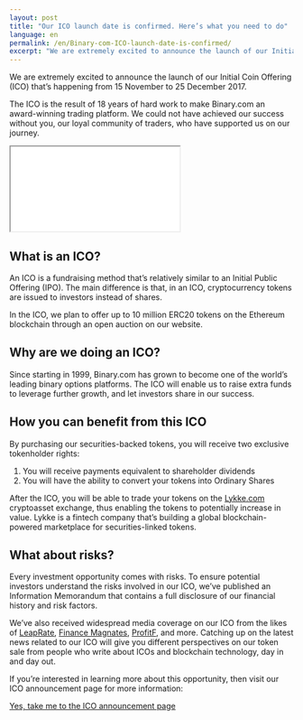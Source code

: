 ```yaml
---
layout: post
title: "Our ICO launch date is confirmed. Here’s what you need to do"
language: en
permalink: /en/Binary-com-ICO-launch-date-is-confirmed/
excerpt: "We are extremely excited to announce the launch of our Initial Coin Offering (ICO) that’s happening from 15 November to 25 December 2017. The ICO is the result of 18 years of hard work to make Binary.com an award-winning trading platform..."
---
```

We are extremely excited to announce the launch of our Initial Coin Offering (ICO) that’s happening from 15 November to 25 December 2017.

The ICO is the result of 18 years of hard work to make Binary.com an award-winning trading platform. We could not have achieved our success without you, our loyal community of traders, who have supported us on our journey.

<div class="video-container">
	<iframe src="//www.youtube.com/embed/rfZdTWFNiJU" allowfullscreen></iframe>
</div>


## What is an ICO?

An ICO is a fundraising method that’s relatively similar to an Initial Public Offering (IPO). The main difference is that, in an ICO, cryptocurrency tokens are issued to investors instead of shares.

In the ICO, we plan to offer up to 10 million ERC20 tokens on the Ethereum blockchain through an open auction on our website.

## Why are we doing an ICO?

Since starting in 1999, Binary.com has grown to become one of the world’s leading binary options platforms. The ICO will enable us to raise extra funds to leverage further growth, and let investors share in our success.

## How you can benefit from this ICO

By purchasing our securities-backed tokens, you will receive two exclusive tokenholder rights:

<ol>
	<li>You will receive payments equivalent to shareholder dividends</li>
	<li>You will have the ability to convert your tokens into Ordinary Shares</li>
</ol>

After the ICO, you will be able to trade your tokens on the <a href="http://lykke.com/">Lykke.com</a> cryptoasset exchange, thus enabling the tokens to potentially increase in value. Lykke is a fintech company that’s building a global blockchain-powered marketplace for securities-linked tokens.

## What about risks?

Every investment opportunity comes with risks. To ensure potential investors understand the risks involved in our ICO, we’ve published an Information Memorandum that contains a full disclosure of our financial history and risk factors.

We’ve also received widespread media coverage on our ICO from the likes of <a href="https://www.leaprate.com/experts/jean-yves-sireau/funding-benefits-ico-initial-coin-offering/">LeapRate</a>, <a href="https://www.financemagnates.com/cryptocurrency/exchange/binary-com-blockchain-ipo-tokens-list-lykke-vanuatu-exchange/">Finance Magnates</a>, <a href="http://www.profitf.com/news/binary-com-offers-securities-backed-tokens-initial-coin-offering-ico/">ProfitF</a>, and more. Catching up on the latest news related to our ICO will give you different perspectives on our token sale from people who write about ICOs and blockchain technology, day in and day out.

If you’re interested in learning more about this opportunity, then visit our ICO announcement page for more information:
		
<div class="cta">	
	<p class="sc--center"><a href="https://ico.binary.com/?utm_source=social&utm_medium=blog&utm_campaign=ico_launch" class="button"><span>Yes, take me to the ICO announcement page</span></a></p>
</div>